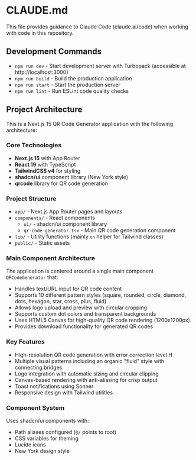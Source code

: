 # CLAUDE.md

This file provides guidance to Claude Code (claude.ai/code) when working with code in this repository.

## Development Commands

- `npm run dev` - Start development server with Turbopack (accessible at http://localhost:3000)
- `npm run build` - Build the production application
- `npm run start` - Start the production server
- `npm run lint` - Run ESLint code quality checks

## Project Architecture

This is a Next.js 15 QR Code Generator application with the following architecture:

### Core Technologies
- **Next.js 15** with App Router
- **React 19** with TypeScript
- **TailwindCSS v4** for styling
- **shadcn/ui** component library (New York style)
- **qrcode** library for QR code generation

### Project Structure
- `app/` - Next.js App Router pages and layouts
- `components/` - React components
  - `ui/` - shadcn/ui component library
  - `qr-code-generator.tsx` - Main QR code generation component
- `lib/` - Utility functions (mainly `cn` helper for Tailwind classes)
- `public/` - Static assets

### Main Component Architecture
The application is centered around a single main component `QRCodeGenerator` that:
- Handles text/URL input for QR code content
- Supports 10 different pattern styles (square, rounded, circle, diamond, dots, hexagon, star, cross, plus, fluid)
- Allows logo upload and preview with circular cropping
- Supports custom dot colors and transparent backgrounds
- Uses HTML5 Canvas for high-quality QR code rendering (1200x1200px)
- Provides download functionality for generated QR codes

### Key Features
- High-resolution QR code generation with error correction level H
- Multiple visual patterns including an organic "fluid" style with connecting bridges
- Logo integration with automatic sizing and circular clipping
- Canvas-based rendering with anti-aliasing for crisp output
- Toast notifications using Sonner
- Responsive design with Tailwind utilities

### Component System
Uses shadcn/ui components with:
- Path aliases configured (`@/` points to root)
- CSS variables for theming
- Lucide icons
- New York design style